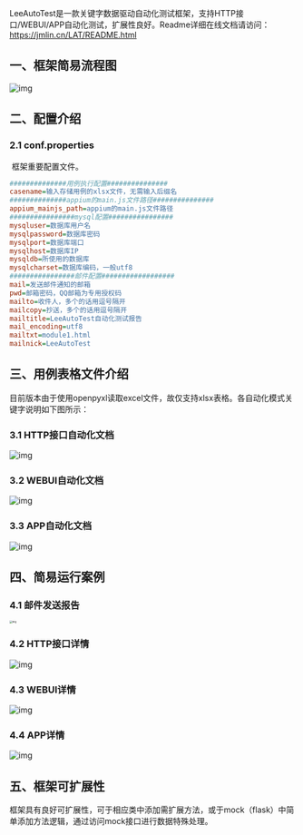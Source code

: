 ​		LeeAutoTest是一款关键字数据驱动自动化测试框架，支持HTTP接口/WEBUI/APP自动化测试，扩展性良好。Readme详细在线文档请访问：<a href='https://jmlin.cn/LAT/README.html' target='_blank'>https://jmlin.cn/LAT/README.html</a>



## 一、框架简易流程图

![img](https://jmlin.cn/LAT/easyreadme.png)

## 二、配置介绍

### 2.1 conf.properties

​		框架重要配置文件。

```ini
##############用例执行配置###############
casename=输入存储用例的xlsx文件，无需输入后缀名
##############appium的main.js文件路径###############
appium_mainjs_path=appium的main.js文件路径
################mysql配置################
mysqluser=数据库用户名
mysqlpassword=数据库密码
mysqlport=数据库端口
mysqlhost=数据库IP
mysqldb=所使用的数据库
mysqlcharset=数据库编码，一般utf8
################邮件配置##################
mail=发送邮件通知的邮箱
pwd=邮箱密码，QQ邮箱为专用授权码
mailto=收件人，多个的话用逗号隔开
mailcopy=抄送，多个的话用逗号隔开
mailtitle=LeeAutoTest自动化测试报告
mail_encoding=utf8
mailtxt=module1.html
mailnick=LeeAutoTest
```



## 三、用例表格文件介绍

​		目前版本由于使用openpyxl读取excel文件，故仅支持xlsx表格。各自动化模式关键字说明如下图所示：

### 3.1 HTTP接口自动化文档

![img](https://jmlin.cn/LAT/interdoc.png)



### 3.2 WEBUI自动化文档

![img](https://jmlin.cn/LAT/webdoc.png)



### 3.3 APP自动化文档

![img](https://jmlin.cn/LAT/APPdoc.png)



## 四、简易运行案例

### 4.1 邮件发送报告

<img src="https://jmlin.cn/LAT/example/mailexample.jpg" alt="img" style="zoom:30%;" />

### 4.2 HTTP接口详情

![img](https://jmlin.cn/LAT/example/interexample.png)



### 4.3 WEBUI详情

![img](https://jmlin.cn/LAT/example/webexample.png)



### 4.4 APP详情

![img](https://jmlin.cn/LAT/example/appexample.png)



## 五、框架可扩展性

​		框架具有良好可扩展性，可于相应类中添加需扩展方法，或于mock（flask）中简单添加方法逻辑，通过访问mock接口进行数据特殊处理。

